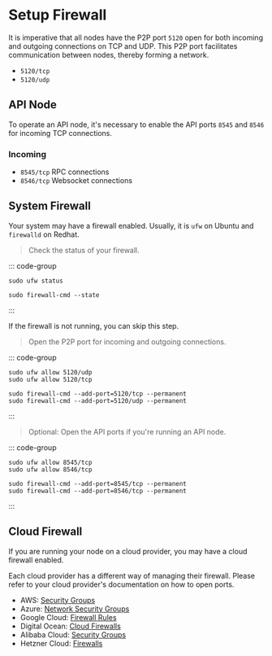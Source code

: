 # Setup Firewall

It is imperative that all nodes have the P2P port `5120` open for both incoming and outgoing connections on TCP and UDP.
This P2P port facilitates communication between nodes, thereby forming a network.

- `5120/tcp` 
- `5120/udp`

## API Node

To operate an API node, it's necessary to enable the API ports `8545` and `8546` for incoming TCP connections.
### Incoming

- `8545/tcp` RPC connections
- `8546/tcp` Websocket connections

## System Firewall

Your system may have a firewall enabled. Usually, it is `ufw` on Ubuntu and `firewalld` on Redhat.

> Check the status of your firewall.

::: code-group
```shell [Ubuntu]
sudo ufw status
```

```shell [Redhat]
sudo firewall-cmd --state
```
:::

If the firewall is not running, you can skip this step.

> Open the P2P port for incoming and outgoing connections.

::: code-group
```shell [Ubuntu]
sudo ufw allow 5120/udp
sudo ufw allow 5120/tcp
```

```shell [Redhat]
sudo firewall-cmd --add-port=5120/tcp --permanent
sudo firewall-cmd --add-port=5120/udp --permanent
```
:::

> Optional: Open the API ports if you're running an API node.

::: code-group
```shell [Ubuntu]
sudo ufw allow 8545/tcp
sudo ufw allow 8546/tcp
```

```shell [Redhat]
sudo firewall-cmd --add-port=8545/tcp --permanent
sudo firewall-cmd --add-port=8546/tcp --permanent
```
:::


## Cloud Firewall

If you are running your node on a cloud provider, you may have a cloud firewall enabled.

Each cloud provider has a different way of managing their firewall.
Please refer to your cloud provider's documentation on how to open ports.

- AWS: [Security Groups](https://docs.aws.amazon.com/AWSEC2/latest/UserGuide/ec2-security-groups.html)
- Azure: [Network Security Groups](https://docs.microsoft.com/en-us/azure/virtual-network/network-security-groups-overview)
- Google Cloud: [Firewall Rules](https://cloud.google.com/vpc/docs/firewalls)
- Digital Ocean: [Cloud Firewalls](https://www.digitalocean.com/docs/networking/firewalls/)
- Alibaba Cloud: [Security Groups](https://www.alibabacloud.com/help/doc-detail/25471.htm)
- Hetzner Cloud: [Firewalls](https://docs.hetzner.com/cloud/firewalls/overview/)
